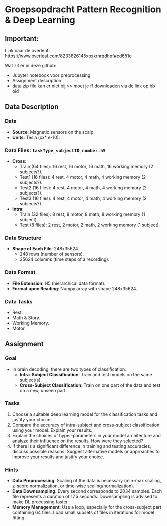 # Groepsopdracht Pattern Recognition & Deep Learning

## Important:
Link naar de overleaf:
https://www.overleaf.com/8233826145xpxxrhrqdhpf#cd651e 

Wat zit er in deze github:
- Jupyter notebook voor preprocessing
- Assignment description
- data zip file kan er niet bij >> moet je ff downloaden via de link op bb oid

## Data Description

### Data
- **Source**: Magnetic sensors on the scalp.
- **Units**: Tesla (xx* e-10).

### Data Files: `taskType_subjectID_number.h5`
- **Cross**:
  - Train (64 files): 16 rest, 16 motor, 16 math, 16 working memory (2 subjects?).
  - Test1 (16 files): 4 rest, 4 motor, 4 math, 4 working memory (2 subjects?).
  - Test2 (16 files): 4 rest, 4 motor, 4 math, 4 working memory (2 subjects?).
  - Test3 (16 files): 4 rest, 4 motor, 4 math, 4 working memory (2 subjects?).
- **Intra**:
  - Train (32 files): 8 rest, 8 motor, 8 math, 8 working memory (1 subject).
  - Test (8 files): 2 rest, 2 motor, 2 math, 2 working memory (1 subject).

### Data Structure
- **Shape of Each File**: 248x35624.
  - 248 rows (number of sensors).
  - 35624 columns (time steps of a recording).

### Data Format
- **File Extension**: H5 (hierarchical data format).
- **Format upon Reading**: Numpy array with shape 248x35624.

### Data Tasks
- Rest.
- Math & Story.
- Working Memory.
- Motor.

## Assignment
### Goal
- In brain decoding, there are two types of classification:
  - **Intra-Subject Classification**: Train and test models on the same subject(s).
  - **Cross-Subject Classification**: Train on one part of the data and test on a new, unseen part.

### Tasks
1. Choose a suitable deep learning model for the classification tasks and justify your choice.
2. Compare the accuracy of intra-subject and cross-subject classification using your model. Explain your results.
3. Explain the choices of hyper-parameters in your model architecture and analyze their influence on the results. How were they selected?
4. If there is a significant difference in training and testing accuracies, discuss possible reasons. Suggest alternative models or approaches to improve your results and justify your choice.

### Hints
- **Data Preprocessing**: Scaling of the data is necessary (min-max scaling, z-score normalization, or time-wise scaling/normalization).
- **Data Downsampling**: Every second corresponds to 2034 samples. Each file represents a duration of 17.5 seconds. Downsampling is advised to make DL processing faster.
- **Memory Management**: Use a loop, especially for the cross-subject part containing 64 files. Load small subsets of files in iterations for model fitting.


